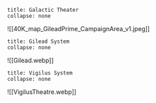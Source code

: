 ```ad-GM_Note
title: Galactic Theater
collapse: none
```
![[40K_map_GileadPrime_CampaignArea_v1.jpeg]]
```ad-GM_Note
title: Gilead System
collapse: none
```
![[Gilead.webp]]
```ad-GM_Note
title: Vigilus System
collapse: none
```
![[VigilusTheatre.webp]]
